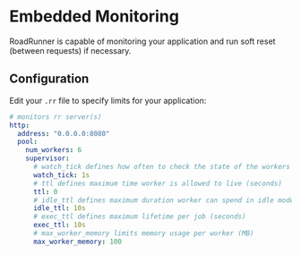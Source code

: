 # Embedded Monitoring
RoadRunner is capable of monitoring your application and run soft reset (between requests) if necessary.

## Configuration
Edit your `.rr` file to specify limits for your application:

```yaml
# monitors rr server(s)
http:
  address: "0.0.0.0:8080"
  pool:
    num_workers: 6
    supervisor:
      # watch_tick defines how often to check the state of the workers (seconds)
      watch_tick: 1s
      # ttl defines maximum time worker is allowed to live (seconds)
      ttl: 0
      # idle_ttl defines maximum duration worker can spend in idle mode after first use. Disabled when 0 (seconds)
      idle_ttl: 10s
      # exec_ttl defines maximum lifetime per job (seconds)
      exec_ttl: 10s
      # max_worker_memory limits memory usage per worker (MB)
      max_worker_memory: 100
```